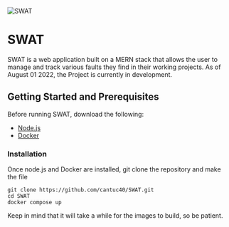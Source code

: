![SWAT](https://github.com/cantuc40/Project-Images/blob/master/SWAT_IMAGE.png)

# SWAT

SWAT is a web application built on a MERN stack that allows the user to manage and track various faults they find in their working projects. As of August 01 2022, the Project is currently in development.

## Getting Started and Prerequisites

Before running SWAT, download the following:  

* [Node.js](https://nodejs.org/en/)
* [Docker](https://www.docker.com/)


### Installation

Once node.js and Docker are installed, git clone the repository and make the file

```
git clone https://github.com/cantuc40/SWAT.git
cd SWAT
docker compose up
```
Keep in mind that it will take a while for the images to build, so be patient.





